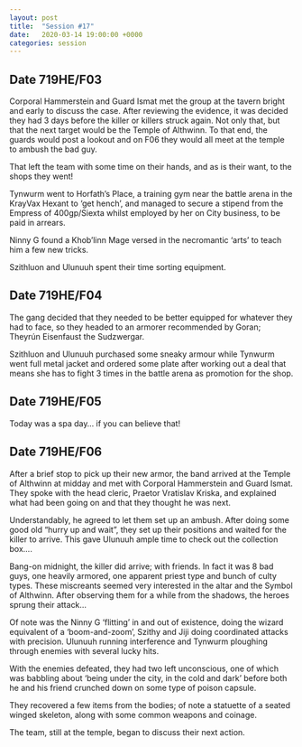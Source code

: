 ```yaml
---
layout: post
title:  "Session #17"
date:   2020-03-14 19:00:00 +0000
categories: session
---
```


## Date 719HE/F03

Corporal Hammerstein and Guard Ismat met the group at the tavern bright and early to discuss the case. After reviewing the evidence, it was decided they had 3 days before the killer or killers struck again. Not only that, but that the next target would be the Temple of Althwinn. To that end, the guards would post a lookout and on F06 they would all meet at the temple to ambush the bad guy.

That left the team with some time on their hands, and as is their want, to the shops they went!

Tynwurm went to Horfath’s Place, a training gym near the battle arena in the KrayVax Hexant to ‘get hench’, and managed to secure a stipend from the Empress of 400gp/Siexta whilst employed by her on City business, to be paid in arrears.

Ninny G found a Khob’linn Mage versed in the necromantic ‘arts’ to teach him a few new tricks.

Szithluon and Ulunuuh spent their time sorting equipment.
## Date 719HE/F04
The gang decided that they needed to be better equipped for whatever they had to face, so they headed to an armorer recommended by Goran;  Theyrún Eisenfaust the Sudzwergar.

Szithluon and Ulunuuh purchased some sneaky armour while Tynwurm went full metal jacket and ordered some plate after working out a deal that means she has to fight 3 times in the battle arena as promotion for the shop.

## Date 719HE/F05

Today was a spa day… if you can believe that!

## Date 719HE/F06
After a brief stop to pick up their new armor, the band arrived at the Temple of Althwinn at midday and met with Corporal Hammerstein and Guard Ismat. They spoke with the head cleric, Praetor Vratislav Kriska, and explained what had been going on and that they thought he was next.

Understandably, he agreed to let them set up an ambush. After doing some good old “hurry up and wait”, they set up their positions and waited for the killer to arrive. This gave Ulunuuh ample time to check out the collection box....

Bang-on midnight, the killer did arrive; with friends. In fact it was 8 bad guys, one heavily armored, one apparent priest type and bunch of culty types. These miscreants seemed very interested in the altar and the Symbol of Althwinn. After observing them for a while from the shadows, the heroes sprung their attack…

Of note was the Ninny G ‘flitting’ in and out of existence, doing the wizard equivalent of a ‘boom-and-zoom’, Szithy and Jiji doing coordinated attacks with precision. Ulunuuh running interference and Tynwurm ploughing through enemies with several lucky hits. 

With the enemies defeated, they had two left unconscious, one of which was babbling about ‘being under the city, in the cold and dark’ before both he and his friend crunched down on some type of poison capsule.

They recovered a few items from the bodies; of note a statuette of a seated winged skeleton, along with some common weapons and coinage.

The team, still at the temple, began to discuss their next action.
